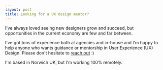 ```yaml
---
layout: post
title: Looking for a UX design mentor?
---
```


I've always loved seeing new designers grow and succeed, but opportunities in the current economy are few and far between.

I've got tons of experience both at agencies and in-house and I'm happy to help anyone who wants guidance or mentorship in User Experience (UX) Design. Please don't hesitate to [reach out](mailto:ronansprake@gmail.com) :)

I'm based in Norwich UK, but I'm working 100% remotely.
